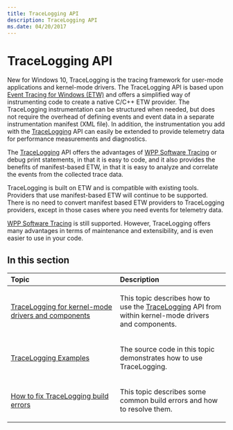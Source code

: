 ```yaml
---
title: TraceLogging API
description: TraceLogging API
ms.date: 04/20/2017
---
```


# TraceLogging API

New for Windows 10, TraceLogging is the tracing framework for user-mode applications and kernel-mode drivers. The TraceLogging API is based upon [Event Tracing for Windows (ETW)](event-tracing-for-windows--etw-.md) and offers a simplified way of instrumenting code to create a native C/C++ ETW provider. The TraceLogging instrumentation can be structured when needed, but does not require the overhead of defining events and event data in a separate instrumentation manifest (XML file). In addition, the instrumentation you add with the [TraceLogging](/windows/desktop/tracelogging/trace-logging-portal) API can easily be extended to provide telemetry data for performance measurements and diagnostics.

The [TraceLogging](/windows/desktop/tracelogging/trace-logging-portal) API offers the advantages of [WPP Software Tracing](wpp-software-tracing.md) or debug print statements, in that it is easy to code, and it also provides the benefits of manifest-based ETW, in that it is easy to analyze and correlate the events from the collected trace data.

TraceLogging is built on ETW and is compatible with existing tools. Providers that use manifest-based ETW will continue to be supported. There is no need to convert manifest based ETW providers to TraceLogging providers, except in those cases where you need events for telemetry data.

[WPP Software Tracing](wpp-software-tracing.md) is still supported. However, TraceLogging offers many advantages in terms of maintenance and extensibility, and is even easier to use in your code.

## <span id="in_this_section"></span>In this section

<table>
<colgroup>
<col width="50%" />
<col width="50%" />
</colgroup>
<thead>
<tr class="header">
<th align="left">Topic</th>
<th align="left">Description</th>
</tr>
</thead>
<tbody>
<tr class="odd">
<td align="left"><p><a href="tracelogging-for-kernel-mode-drivers-and-components.md" data-raw-source="[TraceLogging for kernel-mode drivers and components](tracelogging-for-kernel-mode-drivers-and-components.md)">TraceLogging for kernel-mode drivers and components</a></p></td>
<td align="left"><p>This topic describes how to use the <a href="/windows/desktop/tracelogging/trace-logging-portal" data-raw-source="[TraceLogging](/windows/desktop/tracelogging/trace-logging-portal)">TraceLogging</a> API from within kernel-mode drivers and components.</p></td>
</tr>
<tr class="even">
<td align="left"><p><a href="tracelogging-examples.md" data-raw-source="[TraceLogging Examples](tracelogging-examples.md)">TraceLogging Examples</a></p></td>
<td align="left"><p>The source code in this topic demonstrates how to use TraceLogging.</p></td>
</tr>
<tr class="odd">
<td align="left"><p><a href="how-to-fix-tracelogging-build-errors.md" data-raw-source="[How to fix TraceLogging build errors](how-to-fix-tracelogging-build-errors.md)">How to fix TraceLogging build errors</a></p></td>
<td align="left"><p>This topic describes some common build errors and how to resolve them.</p></td>
</tr>
</tbody>
</table>
